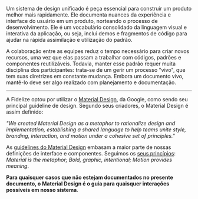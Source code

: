 Um sistema de design unificado é peça essencial para construir um produto melhor mais rapidamente. Ele documenta nuances da experiência e interface do usuário em um produto, norteando o processo de desenvolvimento. Ele é um vocabulário consolidado da linguagem visual e interativa da aplicação, ou seja, inclui demos e fragmentos de código para ajudar na rápida assimilação e utilização do padrão.

A colaboração entre as equipes reduz o tempo necessário para criar novos recursos, uma vez que elas passam a trabalhar com códigos, padrões e componentes reutilizáveis. Todavia, manter esse padrão requer muita disciplina dos participantes: trata-se de um gerir um processo "vivo", que tem suas diretrizes em constante mudança. Embora um documento vivo, mantê-lo deve ser algo realizado com planejamento e documentação.

---

A Fidelize optou por utilizar o [Material Design](https://material.io), da Google, como sendo seu principal guideline de design. Segundo seus criadores, o Material Design é assim definido:

*"We created Material Design as a metaphor to rationalize design and implementation, establishing a shared language to help teams unite style, branding, interaction, and motion under a cohesive set of principles."*

As [guidelines do Material Design](https://material.io/guidelines/) embasam a maior parte de nossas definições de interface e componentes. Seguimos os [seus princípios](https://material.io/guidelines/#introduction-principles): *Material is the metaphor; Bold, graphic, intentional; Motion provides meaning*.

**Para quaisquer casos que não estejam documentados no presente documento, o Material Design é o guia para quaisquer interações possíveis em nosso sistema**.
